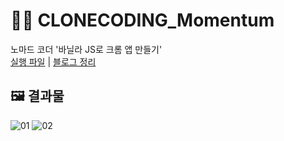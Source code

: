 # 👩‍💻 CLONECODING_Momentum
노마드 코더 '바닐라 JS로 크롬 앱 만들기'  
[실행 파일](https://211dbwls.github.io/clone-coding_momentum/) | 
[블로그 정리](https://codingrecord2209.tistory.com/category/%ED%81%B4%EB%A1%A0%EC%BD%94%EB%94%A9/%EB%85%B8%EB%A7%88%EB%93%9C%EC%BD%94%EB%8D%94%20%ED%81%AC%EB%A1%AC%20%EC%95%B1)

## **🖼 결과물**
![01](https://user-images.githubusercontent.com/65964035/198986740-0be1b3a9-b27c-4d6c-9fc9-637cf8155a0b.PNG)
![02](https://user-images.githubusercontent.com/65964035/198986743-6dbec065-1736-47ac-9a3b-458410af8a48.PNG)

